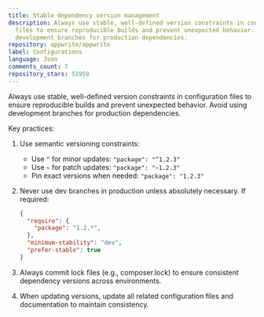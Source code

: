 ```yaml
---
title: Stable dependency version management
description: Always use stable, well-defined version constraints in configuration
  files to ensure reproducible builds and prevent unexpected behavior. Avoid using
  development branches for production dependencies.
repository: appwrite/appwrite
label: Configurations
language: Json
comments_count: 7
repository_stars: 51959
---
```


Always use stable, well-defined version constraints in configuration files to ensure reproducible builds and prevent unexpected behavior. Avoid using development branches for production dependencies.

Key practices:
1. Use semantic versioning constraints:
   - Use `^` for minor updates: `"package": "^1.2.3"`
   - Use `~` for patch updates: `"package": "~1.2.3"`
   - Pin exact versions when needed: `"package": "1.2.3"`

2. Never use dev branches in production unless absolutely necessary. If required:
   ```json
   {
     "require": {
       "package": "1.2.*",
     },
     "minimum-stability": "dev",
     "prefer-stable": true
   }
   ```

3. Always commit lock files (e.g., composer.lock) to ensure consistent dependency versions across environments.

4. When updating versions, update all related configuration files and documentation to maintain consistency.